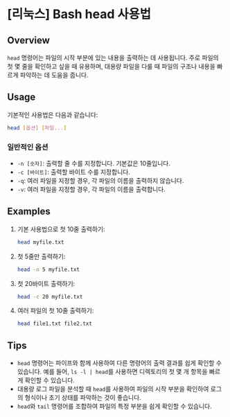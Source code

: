 # [리눅스] Bash head 사용법

## Overview
`head` 명령어는 파일의 시작 부분에 있는 내용을 출력하는 데 사용됩니다. 주로 파일의 첫 몇 줄을 확인하고 싶을 때 유용하며, 대용량 파일을 다룰 때 파일의 구조나 내용을 빠르게 파악하는 데 도움을 줍니다.

## Usage
기본적인 사용법은 다음과 같습니다:

```bash
head [옵션] [파일...]
```

### 일반적인 옵션
- `-n [숫자]`: 출력할 줄 수를 지정합니다. 기본값은 10줄입니다.
- `-c [바이트]`: 출력할 바이트 수를 지정합니다.
- `-q`: 여러 파일을 지정할 경우, 각 파일의 이름을 출력하지 않습니다.
- `-v`: 여러 파일을 지정할 경우, 각 파일의 이름을 출력합니다.

## Examples
1. 기본 사용법으로 첫 10줄 출력하기:
   ```bash
   head myfile.txt
   ```

2. 첫 5줄만 출력하기:
   ```bash
   head -n 5 myfile.txt
   ```

3. 첫 20바이트 출력하기:
   ```bash
   head -c 20 myfile.txt
   ```

4. 여러 파일의 첫 10줄 출력하기:
   ```bash
   head file1.txt file2.txt
   ```

## Tips
- `head` 명령어는 파이프와 함께 사용하여 다른 명령어의 출력 결과를 쉽게 확인할 수 있습니다. 예를 들어, `ls -l | head`를 사용하면 디렉토리의 첫 몇 개 항목을 빠르게 확인할 수 있습니다.
- 대용량 로그 파일을 분석할 때 `head`를 사용하여 파일의 시작 부분을 확인하여 로그의 형식이나 초기 상태를 파악하는 것이 좋습니다.
- `head`와 `tail` 명령어를 조합하여 파일의 특정 부분을 쉽게 확인할 수 있습니다.
